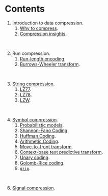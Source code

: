 # Contents

1. Introduction to data compression.
   1. [Why to compress](https://cdn.rawgit.com/vicente-gonzalez-ruiz/why_to_compress/master/index.html).
   2. [Compression insights](https://cdn.rawgit.com/vicente-gonzalez-ruiz/compression_insights/master/index.html).
</br>
   
2. Run compression.
   1. [Run-length encoding](https://cdn.rawgit.com/vicente-gonzalez-ruiz/Run-length_encoding/master/index.html).
   2. [Burrows-Wheeler transform](https://cdn.rawgit.com/vicente-gonzalez-ruiz/Burrows-Wheeler_transform/master/index.html).
</br>

3. [String compression](https://cdn.rawgit.com/vicente-gonzalez-ruiz/string_compression/master/index.html).
   1. [LZ77](https://cdn.rawgit.com/vicente-gonzalez-ruiz/LZ77/master/index.html).
   2. [LZ78](https://cdn.rawgit.com/vicente-gonzalez-ruiz/LZ78/master/index.html).
   3. [LZW](https://cdn.rawgit.com/vicente-gonzalez-ruiz/LZW/master/index.html).
</br>

4. [Symbol compression](https://cdn.rawgit.com/vicente-gonzalez-ruiz/symbol_compression/master/index.htm).
   1. [Probabilistic models](https://cdn.rawgit.com/vicente-gonzalez-ruiz/probabilistic_models/master/index.html).
   2. [Shannon-Fano Coding](https://cdn.rawgit.com/vicente-gonzalez-ruiz/Shannon-Fano_coding/master/index.html).
   3. [Huffman Coding](https://cdn.rawgit.com/vicente-gonzalez-ruiz/Huffman_coding/master/index.html).
   4. [Arithmetic Coding](https://cdn.rawgit.com/vicente-gonzalez-ruiz/arithmetic_coding/master/index.html).
   5. [Move-to-front transform](https://cdn.rawgit.com/vicente-gonzalez-ruiz/move-to-front_transform/master/index.html).
   6. [Context-base text predictive transform](https://cdn.rawgit.com/vicente-gonzalez-ruiz/context-based_text_predictive_transform/master/index.html).
   7. [Unary coding](https://cdn.rawgit.com/vicente-gonzalez-ruiz/unary_coding/master/index.html).
   8. [Golomb-Rice coding](https://cdn.rawgit.com/vicente-gonzalez-ruiz/Golomb-Rice_coding/master/index.html).
   9. [`gzip`](https://cdn.rawgit.com/vicente-gonzalez-ruiz/gzip/master/index.html).
</br>

6. [Signal compression](https://rawgit.com/vicente-gonzalez-ruiz/signal_redundancies/master/index.html).
   
